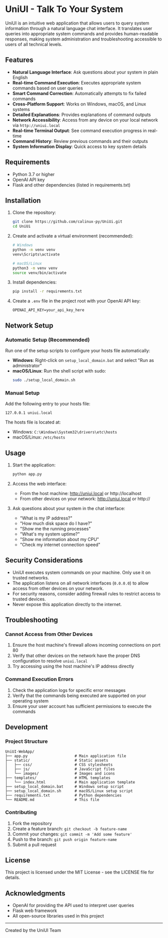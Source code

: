 # UniUI - Talk To Your System

UniUI is an intuitive web application that allows users to query system information through a natural language chat interface. It translates user queries into appropriate system commands and provides human-readable responses, making system administration and troubleshooting accessible to users of all technical levels.

## Features

- **Natural Language Interface**: Ask questions about your system in plain English
- **Real-time Command Execution**: Executes appropriate system commands based on user queries
- **Smart Command Correction**: Automatically attempts to fix failed commands
- **Cross-Platform Support**: Works on Windows, macOS, and Linux systems
- **Detailed Explanations**: Provides explanations of command outputs
- **Network Accessibility**: Access from any device on your local network via `http://uniui.local`
- **Real-time Terminal Output**: See command execution progress in real-time
- **Command History**: Review previous commands and their outputs
- **System Information Display**: Quick access to key system details

## Requirements

- Python 3.7 or higher
- OpenAI API key
- Flask and other dependencies (listed in requirements.txt)

## Installation

1. Clone the repository:
   ```bash
   git clone https://github.com/calinux-py/UniUi.git
   cd UniUi
   ```

2. Create and activate a virtual environment (recommended):
   ```bash
   # Windows
   python -m venv venv
   venv\Scripts\activate

   # macOS/Linux
   python3 -m venv venv
   source venv/bin/activate
   ```

3. Install dependencies:
   ```bash
   pip install -r requirements.txt
   ```

4. Create a `.env` file in the project root with your OpenAI API key:
   ```
   OPENAI_API_KEY=your_api_key_here
   ```

## Network Setup

### Automatic Setup (Recommended)

Run one of the setup scripts to configure your hosts file automatically:

- **Windows**: Right-click on `setup_local_domain.bat` and select "Run as administrator"
- **macOS/Linux**: Run the shell script with sudo:
  ```bash
  sudo ./setup_local_domain.sh
  ```

### Manual Setup

Add the following entry to your hosts file:

```
127.0.0.1 uniui.local
```

The hosts file is located at:
- Windows: `C:\Windows\System32\drivers\etc\hosts`
- macOS/Linux: `/etc/hosts`

## Usage

1. Start the application:
   ```bash
   python app.py
   ```

2. Access the web interface:
   - From the host machine: http://uniui.local or http://localhost
   - From other devices on your network: http://uniui.local or http://<host-ip-address>

3. Ask questions about your system in the chat interface:
   - "What is my IP address?"
   - "How much disk space do I have?"
   - "Show me the running processes"
   - "What's my system uptime?"
   - "Show me information about my CPU"
   - "Check my internet connection speed"

## Security Considerations

- UniUI executes system commands on your machine. Only use it on trusted networks.
- The application listens on all network interfaces (`0.0.0.0`) to allow access from other devices on your network.
- For security reasons, consider adding firewall rules to restrict access to trusted devices.
- Never expose this application directly to the internet.

## Troubleshooting

### Cannot Access from Other Devices

1. Ensure the host machine's firewall allows incoming connections on port 80
2. Verify that other devices on the network have the proper DNS configuration to resolve `uniui.local`
3. Try accessing using the host machine's IP address directly

### Command Execution Errors

1. Check the application logs for specific error messages
2. Verify that the commands being executed are supported on your operating system
3. Ensure your user account has sufficient permissions to execute the commands

## Development

### Project Structure

```
UniUI-WebApp/
├── app.py                     # Main application file
├── static/                    # Static assets
│   ├── css/                   # CSS stylesheets
│   ├── js/                    # JavaScript files
│   └── images/                # Images and icons
├── templates/                 # HTML templates
│   └── index.html             # Main application template
├── setup_local_domain.bat     # Windows setup script
├── setup_local_domain.sh      # macOS/Linux setup script
├── requirements.txt           # Python dependencies
└── README.md                  # This file
```

### Contributing

1. Fork the repository
2. Create a feature branch: `git checkout -b feature-name`
3. Commit your changes: `git commit -m 'Add some feature'`
4. Push to the branch: `git push origin feature-name`
5. Submit a pull request

## License

This project is licensed under the MIT License - see the LICENSE file for details.

## Acknowledgments

- OpenAI for providing the API used to interpret user queries
- Flask web framework
- All open-source libraries used in this project

---

Created by the UniUI Team 
